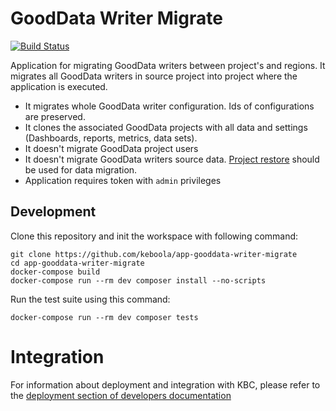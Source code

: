 # GoodData Writer Migrate

[![Build Status](https://travis-ci.com/keboola/app-gooddata-writer-migrate.svg?branch=master)](https://travis-ci.com/keboola/app-gooddata-writer-migrate)

Application for migrating GoodData writers between project's and regions.
It migrates all GoodData writers in source project into project where the application is executed.

- It migrates whole GoodData writer configuration. Ids of configurations are preserved.
- It clones the associated GoodData projects with all data and settings (Dashboards, reports, metrics, data sets).
- It doesn't migrate GoodData project users
- It doesn't migrate GoodData writers source data. [Project restore](https://github.com/keboola/app-project-restore) should be used for data migration.
- Application requires token with `admin` privileges


## Development
 
Clone this repository and init the workspace with following command:

```
git clone https://github.com/keboola/app-gooddata-writer-migrate
cd app-gooddata-writer-migrate
docker-compose build
docker-compose run --rm dev composer install --no-scripts
```

Run the test suite using this command:

```
docker-compose run --rm dev composer tests
```
 
# Integration

For information about deployment and integration with KBC, please refer to the [deployment section of developers documentation](https://developers.keboola.com/extend/component/deployment/) 
